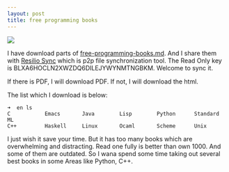 ```yaml
---
layout: post
title: free programming books
---
```

![](http://7xi8d6.com1.z0.glb.clouddn.com/2017-04-04-17438270_1418311001574160_8728796670000627712_n.jpg)

I have download parts of [free-programming-books.md](https://github.com/sancao2/free-programming-books/blob/master/free-programming-books.md). And I share them with [Resilio Sync](https://www.resilio.com/individuals/) which is p2p file synchronization tool. The Read Only key is BLXA6HOCLN2XWZDQ6DILEJYWYNMTNGBKM. Welcome to sync it.

If there is PDF, I will download PDF. If not, I will download the html.

The list which I download is below:

```shell
➜  en ls
C           Emacs       Java        Lisp        Python      Standard ML
C++         Haskell     Linux       Ocaml       Scheme      Unix
```

I just wish it save your time. But it has too many books which are overwhelming and distracting. Read one fully is better than own 1000. And some of them are outdated. So I wana spend some time taking out several best books in some Areas like Python, C++.
 
 